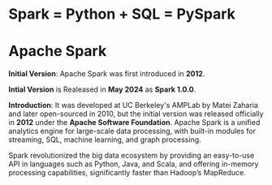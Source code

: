 #  Spark = Python + SQL = PySpark

# Apache Spark

**Initial Version**: Apache Spark was first introduced in **2012**.

**Intial Version** is Realeased in **May 2024** as **Spark 1.0.0**.

**Introduction**: It was developed at UC Berkeley's AMPLab by Matei Zaharia and later open-sourced in 2010, but the initial version was released officially in **2012** under the **Apache Software Foundation**. Apache Spark is a unified analytics engine for large-scale data processing, with built-in modules for streaming, SQL, machine learning, and graph processing.

Spark revolutionized the big data ecosystem by providing an easy-to-use API in languages such as Python, Java, and Scala, and offering in-memory processing capabilities, significantly faster than Hadoop’s MapReduce.
